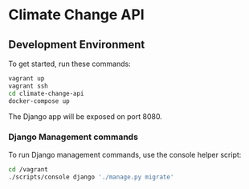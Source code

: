# Climate Change API

## Development Environment

To get started, run these commands:

```bash
vagrant up
vagrant ssh
cd climate-change-api
docker-compose up
```

The Django app will be exposed on port 8080.

### Django Management commands

To run Django management commands, use the console helper script:

```bash
cd /vagrant
./scripts/console django './manage.py migrate'
```
